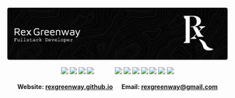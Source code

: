 ![Header](./RexGreenwayHeader.png)

<div align="center">
  <div>
    <!-- Languages -->
    <img src="https://img.shields.io/badge/Python-3776AB?logo=Python&logoColor=black">
    <img src="https://img.shields.io/badge/Go-00ADD8?logo=Go&logoColor=black">
    <img src="https://img.shields.io/badge/JavaScript-F7DF1E?logo=JavaScript&logoColor=black">
    <img src="https://img.shields.io/badge/TypeScript-3178C6?logo=TypeScript&logoColor=black">
    <!-- Non-breaking Space -->
    &nbsp;&nbsp;&nbsp;&nbsp;&nbsp;&nbsp;&nbsp;&nbsp;&nbsp;&nbsp;
    <!-- Frameworks -->
    <img src="https://img.shields.io/badge/FastAPI-009688?logo=FastAPI&logoColor=black">
    <img src="https://img.shields.io/badge/Pydantic-E92063?logo=Pydantic&logoColor=black">
    <img src="https://img.shields.io/badge/React-61DAFB?logo=React&logoColor=black">
    <img src="https://img.shields.io/badge/Google_Cloud-4285F4?logo=Google%20Cloud&logoColor=black">
    <img src="https://img.shields.io/badge/Kubernetes-326CE5?logo=Kubernetes&logoColor=black">
    <img src="https://img.shields.io/badge/Docker-2496ED?logo=Docker&logoColor=black">
    <img src="https://img.shields.io/badge/Git-F05032?logo=Git&logoColor=black">
  </div>
</div>

<br />

<div align="center">
  <b>Website:<b/> <a href="https://rexgreenway.github.io">rexgreenway.github.io</a>
  &nbsp;&nbsp;&nbsp;&nbsp;
  <b>Email:<b/> <a href="mailto: rexgreenway@gmail.com">rexgreenway@gmail.com</a>
</div>


<!--
**RexGreenway/RexGreenway** is a ✨ _special_ ✨ repository because its `README.md` (this file) appears on your GitHub profile.

Here are some ideas to get you started:

- 🔭 I’m currently working on ...
- 🌱 I’m currently learning ...
- 👯 I’m looking to collaborate on ...
- 🤔 I’m looking for help with ...
- 💬 Ask me about ...
- 📫 How to reach me: ...
- 😄 Pronouns: ...
- ⚡ Fun fact: ...
-->
